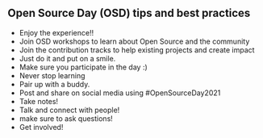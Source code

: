## Open Source Day (OSD) tips and best practices

- Enjoy the experience!!
- Join OSD workshops to learn about Open Source and the community
- Join the contribution tracks to help existing projects and create impact
- Just do it and put on a smile.
- Make sure you participate in the day :)
- Never stop learning
- Pair up with a buddy.
- Post and share on social media using #OpenSourceDay2021
- Take notes!
- Talk and connect with people!
- make sure to ask questions!
- Get involved!
